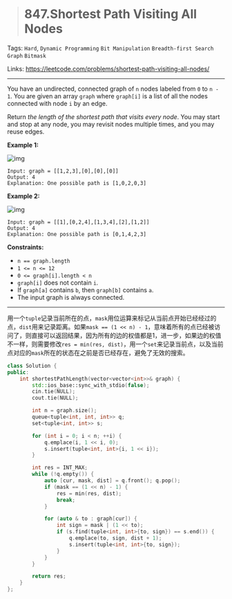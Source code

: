 > # 847.Shortest Path Visiting All Nodes

Tags: `Hard`, `Dynamic Programming` `Bit Manipulation` `Breadth-first Search` `Graph` `Bitmask`

Links: https://leetcode.com/problems/shortest-path-visiting-all-nodes/

------

You have an undirected, connected graph of `n` nodes labeled from `0` to `n - 1`. You are given an array `graph` where `graph[i]` is a list of all the nodes connected with node `i` by an edge.

Return *the length of the shortest path that visits every node*. You may start and stop at any node, you may revisit nodes multiple times, and you may reuse edges.

**Example 1:**

![img](https://assets.leetcode.com/uploads/2021/05/12/shortest1-graph.jpg)

```
Input: graph = [[1,2,3],[0],[0],[0]]
Output: 4
Explanation: One possible path is [1,0,2,0,3]
```

**Example 2:**

![img](https://assets.leetcode.com/uploads/2021/05/12/shortest2-graph.jpg)

```
Input: graph = [[1],[0,2,4],[1,3,4],[2],[1,2]]
Output: 4
Explanation: One possible path is [0,1,4,2,3]
```

**Constraints:**

- `n == graph.length`
- `1 <= n <= 12`
- `0 <= graph[i].length < n`
- `graph[i]` does not contain `i`.
- If `graph[a]` contains `b`, then `graph[b]` contains `a`.
- The input graph is always connected.

------

用一个`tuple`记录当前所在的点，`mask`用位运算来标记从当前点开始已经经过的点，`dist`用来记录距离。如果`mask == (1 << n) - 1`，意味着所有的点已经被访问了，则直接可以返回结果，因为所有的边的权值都是1，进一步，如果边的权值不一样，则需要修改`res = min(res, dist)`，用一个`set`来记录当前点，以及当前点对应的`mask`所在的状态在之前是否已经存在，避免了无效的搜索。

```c++
class Solution {
public:
    int shortestPathLength(vector<vector<int>>& graph) {
    	std::ios_base::sync_with_stdio(false);
    	cin.tie(NULL);
    	cout.tie(NULL);

    	int n = graph.size();
    	queue<tuple<int, int, int>> q;
    	set<tuple<int, int>> s;

    	for (int i = 0; i < n; ++i) {
    		q.emplace(i, 1 << i, 0);
    		s.insert(tuple<int, int>{i, 1 << i});
    	}

    	int res = INT_MAX;
    	while (!q.empty()) {
    		auto [cur, mask, dist] = q.front(); q.pop();
    		if (mask == (1 << n) - 1) {
    			res = min(res, dist);
    			break;
    		}

    		for (auto & to : graph[cur]) {
    			int sign = mask | (1 << to);
    			if (s.find(tuple<int, int>{to, sign}) == s.end()) {
    				q.emplace(to, sign, dist + 1);
    				s.insert(tuple<int, int>{to, sign});
    			}
    		}
    	}

    	return res;
    }
};
```

















